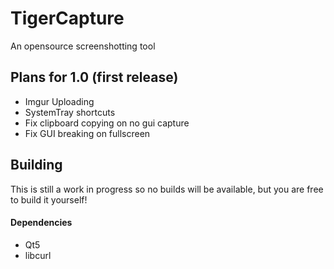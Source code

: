 # TigerCapture
An opensource screenshotting tool

## Plans for 1.0 (first release)
- Imgur Uploading
- SystemTray shortcuts
- Fix clipboard copying on no gui capture
- Fix GUI breaking on fullscreen

## Building
This is still a work in progress so no builds will be available, but you are free to build it yourself!

#### Dependencies
- Qt5
- libcurl